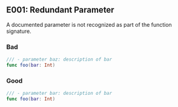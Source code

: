## E001: Redundant Parameter


A documented parameter is not recognized as part of the function signature.


### Bad

```swift
/// - parameter baz: description of bar
func foo(bar: Int)
```

### Good

```swift
/// - parameter bar: description of bar
func foo(bar: Int)
```
